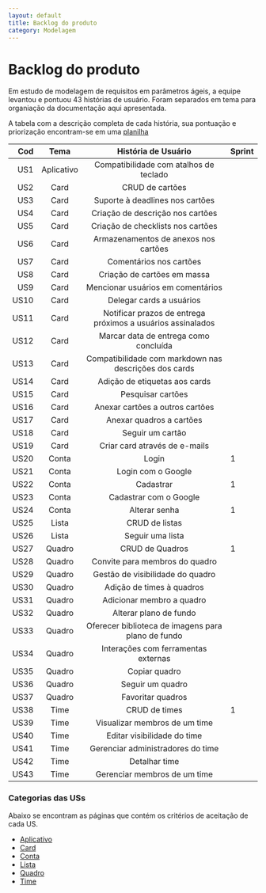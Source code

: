 ```yaml
---
layout: default
title: Backlog do produto
category: Modelagem
---
```

# Backlog do produto

Em estudo de modelagem de requisitos em parâmetros ágeis, a equipe levantou e pontuou 43 histórias de usuário.
Foram separados em tema para organiação da documentação aqui apresentada.

A tabela com a descrição completa de cada história, sua pontuação e priorização encontram-se em uma [planilha](https://docs.google.com/spreadsheets/d/1EyKtOr6HwFs6j-4FMWIB9myeOj_tIB1VqIv-ibaR7Fk/edit?usp=sharing)

| Cod | Tema | História de Usuário | Sprint |
|  -----: | :------: | :-----: | :----- |
|  US1 | Aplicativo | Compatibilidade com atalhos de teclado | |
|  US2 | Card | CRUD de cartões | |
|  US3 | Card | Suporte à deadlines nos cartões | |
|  US4 | Card | Criação de descrição nos cartões | |
|  US5 | Card | Criação de checklists nos cartões | |
|  US6 | Card | Armazenamentos de anexos nos cartões | |
|  US7 | Card | Comentários nos cartões | |
|  US8 | Card | Criação de cartões em massa | |
|  US9 | Card | Mencionar usuários em comentários | |
|  US10 | Card | Delegar cards a usuários | |
|  US11 | Card | Notificar prazos de entrega próximos a usuários assinalados | |
|  US12 | Card | Marcar data de entrega como concluída | |
|  US13 | Card | Compatibilidade com markdown nas descrições dos cards | |
|  US14 | Card | Adição de etiquetas aos cards | |
|  US15 | Card | Pesquisar cartões | |
|  US16 | Card | Anexar cartões a outros cartões | |
|  US17 | Card | Anexar quadros a cartões | |
|  US18 | Card | Seguir um cartão | |
|  US19 | Card | Criar card através de e-mails | |
|  US20 | Conta | Login | 1 |
|  US21 | Conta | Login com o Google | |
|  US22 | Conta | Cadastrar | 1 |
|  US23 | Conta | Cadastrar com o Google | |
|  US24 | Conta | Alterar senha | 1 |
|  US25 | Lista | CRUD de listas | |
|  US26 | Lista | Seguir uma lista | |
|  US27 | Quadro | CRUD de Quadros | 1 |
|  US28 | Quadro | Convite para membros do quadro | |
|  US29 | Quadro | Gestão de visibilidade do quadro | |
|  US30 | Quadro | Adição de times à quadros | |
|  US31 | Quadro | Adicionar membro a quadro | |
|  US32 | Quadro | Alterar plano de fundo | |
|  US33 | Quadro | Oferecer biblioteca de imagens para plano de fundo | |
|  US34 | Quadro | Interações com ferramentas externas | |
|  US35 | Quadro | Copiar quadro | |
|  US36 | Quadro | Seguir um quadro | |
|  US37 | Quadro | Favoritar quadros | |
|  US38 | Time | CRUD de times | 1 |
|  US39 | Time | Visualizar membros de um time | |
|  US40 | Time | Editar visibilidade do time | |
|  US41 | Time | Gerenciar administradores do time | |
|  US42 | Time | Detalhar time | |
|  US43 | Time | Gerenciar membros de um time | |

### Categorias das USs

Abaixo se encontram as páginas que contém os critérios de aceitação de cada US.

- [Aplicativo](tema%20aplicativo.html)
- [Card](tema%20card.html)
- [Conta](tema%20conta.html)
- [Lista](tema%20lista.html)
- [Quadro](tema%20quadro.html)
- [Time](tema%20time.html)
